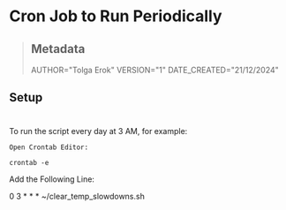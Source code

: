 # Cron Job to Run Periodically

> Metadata
> ----------------------------------------------------------------
> AUTHOR="Tolga Erok"
> VERSION="1"
> DATE_CREATED="21/12/2024"
>

## Setup
#


To run the script every day at 3 AM, for example:

    Open Crontab Editor:

    crontab -e

Add the Following Line:

0 3 * * * ~/clear_temp_slowdowns.sh
